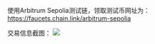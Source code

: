 使用Arbitrum Sepolia测试链，领取测试币网址为：https://faucets.chain.link/arbitrum-sepolia

交易信息截图：
![](https://github.com/1446435502l/blockchain_homework/blob/main/W1-1/image.png)
